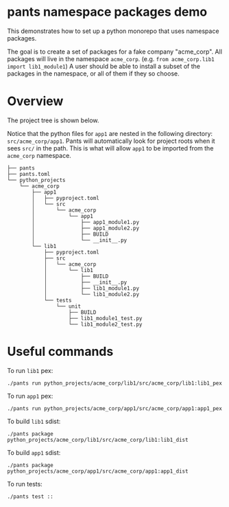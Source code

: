 # pants namespace packages demo

This demonstrates how to set up a python monorepo that uses namespace packages.

The goal is to create a set of packages for a fake company "acme_corp".
All packages will live in the namespace `acme_corp`. (e.g. `from acme_corp.lib1 import lib1_module1`)
A user should be able to install a subset of the packages in the namespace, or all of them if they so choose.

# Overview

The project tree is shown below.

Notice that the python files for `app1` are nested in the following directory: `src/acme_corp/app1`. Pants will automatically look for project roots when it sees `src/` in the path. This is what will allow `app1` to be imported from the `acme_corp` namespace.


```
├── pants
├── pants.toml
└── python_projects
    └── acme_corp
        ├── app1
        │   ├── pyproject.toml
        │   └── src
        │       └── acme_corp
        │           └── app1
        │               ├── app1_module1.py
        │               ├── app1_module2.py
        │               ├── BUILD
        │               └── __init__.py
        └── lib1
            ├── pyproject.toml
            ├── src
            │   └── acme_corp
            │       └── lib1
            │           ├── BUILD
            │           ├── __init__.py
            │           ├── lib1_module1.py
            │           └── lib1_module2.py
            └── tests
                └── unit
                    ├── BUILD
                    ├── lib1_module1_test.py
                    └── lib1_module2_test.py
```

# Useful commands

To run `lib1` pex:
```
./pants run python_projects/acme_corp/lib1/src/acme_corp/lib1:lib1_pex
```

To run `app1` pex:
```
./pants run python_projects/acme_corp/app1/src/acme_corp/app1:app1_pex
```

To build `lib1` sdist:
```
./pants package python_projects/acme_corp/lib1/src/acme_corp/lib1:lib1_dist
```

To build `app1` sdist:
```
./pants package python_projects/acme_corp/app1/src/acme_corp/app1:app1_dist
```

To run tests:
```
./pants test ::
```
